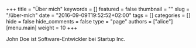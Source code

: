 +++
title = "Über mich"
keywords = []
featured = false
thumbnail = ""
slug = "/über-mich"
date = "2016-09-09T19:52:52+02:00"
tags = []
categories = []
hide = false
hide_comments = false
type = "page"
authors = ["alice"]
[menu.main]
    weight = 10
+++

John Doe ist Software-Entwickler bei Startup Inc.

